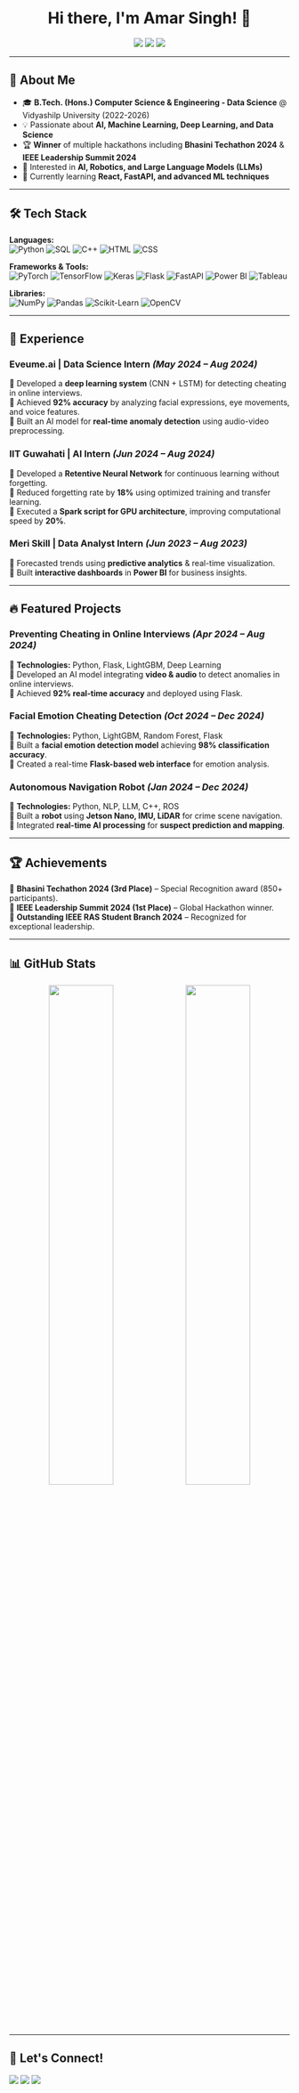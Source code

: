 <h1 align="center">Hi there, I'm Amar Singh! 👋</h1>

<p align="center">
  <a href="https://github.com/AmarSingh-11"><img src="https://img.shields.io/badge/GitHub-AmarSingh--11-black?style=flat&logo=github"></a>
  <a href="https://www.linkedin.com/in/amar-singh-7a7b1a245/"><img src="https://img.shields.io/badge/LinkedIn-Amar%20Singh-blue?style=flat&logo=linkedin"></a>
  <a href="mailto:2022amar.s@vidyashilp.edu.in"><img src="https://img.shields.io/badge/Email-2022amar.s@vidyashilp.edu.in-red?style=flat&logo=gmail"></a>
</p>

---

## 🚀 About Me  
- 🎓 **B.Tech. (Hons.) Computer Science & Engineering - Data Science** @ Vidyashilp University (2022-2026)  
- 💡 Passionate about **AI, Machine Learning, Deep Learning, and Data Science**  
- 🏆 **Winner** of multiple hackathons including **Bhasini Techathon 2024** & **IEEE Leadership Summit 2024**  
- 🎯 Interested in **AI, Robotics, and Large Language Models (LLMs)**  
- 🌱 Currently learning **React, FastAPI, and advanced ML techniques**  

---

## 🛠️ Tech Stack  
**Languages:**  
![Python](https://img.shields.io/badge/-Python-3776AB?style=flat&logo=python&logoColor=white)
![SQL](https://img.shields.io/badge/-SQL-4479A1?style=flat&logo=postgresql&logoColor=white)
![C++](https://img.shields.io/badge/-C++-00599C?style=flat&logo=c%2B%2B&logoColor=white)
![HTML](https://img.shields.io/badge/-HTML5-E34F26?style=flat&logo=html5&logoColor=white)
![CSS](https://img.shields.io/badge/-CSS3-1572B6?style=flat&logo=css3&logoColor=white)

**Frameworks & Tools:**  
![PyTorch](https://img.shields.io/badge/-PyTorch-EE4C2C?style=flat&logo=pytorch&logoColor=white)
![TensorFlow](https://img.shields.io/badge/-TensorFlow-FF6F00?style=flat&logo=tensorflow&logoColor=white)
![Keras](https://img.shields.io/badge/-Keras-D00000?style=flat&logo=keras&logoColor=white)
![Flask](https://img.shields.io/badge/-Flask-000000?style=flat&logo=flask&logoColor=white)
![FastAPI](https://img.shields.io/badge/-FastAPI-009688?style=flat&logo=fastapi&logoColor=white)
![Power BI](https://img.shields.io/badge/-Power%20BI-F2C811?style=flat&logo=powerbi&logoColor=black)
![Tableau](https://img.shields.io/badge/-Tableau-E97627?style=flat&logo=tableau&logoColor=white)

**Libraries:**  
![NumPy](https://img.shields.io/badge/-NumPy-013243?style=flat&logo=numpy&logoColor=white)
![Pandas](https://img.shields.io/badge/-Pandas-150458?style=flat&logo=pandas&logoColor=white)
![Scikit-Learn](https://img.shields.io/badge/-Scikit--Learn-F7931E?style=flat&logo=scikit-learn&logoColor=white)
![OpenCV](https://img.shields.io/badge/-OpenCV-5C3EE8?style=flat&logo=opencv&logoColor=white)

---

## 💼 Experience  
### **Eveume.ai | Data Science Intern** *(May 2024 – Aug 2024)*  
🔹 Developed a **deep learning system** (CNN + LSTM) for detecting cheating in online interviews.  
🔹 Achieved **92% accuracy** by analyzing facial expressions, eye movements, and voice features.  
🔹 Built an AI model for **real-time anomaly detection** using audio-video preprocessing.  

### **IIT Guwahati | AI Intern** *(Jun 2024 – Aug 2024)*  
🔹 Developed a **Retentive Neural Network** for continuous learning without forgetting.  
🔹 Reduced forgetting rate by **18%** using optimized training and transfer learning.  
🔹 Executed a **Spark script for GPU architecture**, improving computational speed by **20%**.  

### **Meri Skill | Data Analyst Intern** *(Jun 2023 – Aug 2023)*  
🔹 Forecasted trends using **predictive analytics** & real-time visualization.  
🔹 Built **interactive dashboards** in **Power BI** for business insights.  

---

## 🔥 Featured Projects  
### **Preventing Cheating in Online Interviews** *(Apr 2024 – Aug 2024)*  
🔹 **Technologies:** Python, Flask, LightGBM, Deep Learning  
🔹 Developed an AI model integrating **video & audio** to detect anomalies in online interviews.  
🔹 Achieved **92% real-time accuracy** and deployed using Flask.  

### **Facial Emotion Cheating Detection** *(Oct 2024 – Dec 2024)*  
🔹 **Technologies:** Python, LightGBM, Random Forest, Flask  
🔹 Built a **facial emotion detection model** achieving **98% classification accuracy**.  
🔹 Created a real-time **Flask-based web interface** for emotion analysis.  

### **Autonomous Navigation Robot** *(Jan 2024 – Dec 2024)*  
🔹 **Technologies:** Python, NLP, LLM, C++, ROS  
🔹 Built a **robot** using **Jetson Nano, IMU, LiDAR** for crime scene navigation.  
🔹 Integrated **real-time AI processing** for **suspect prediction and mapping**.  

---

## 🏆 Achievements  
🏅 **Bhasini Techathon 2024 (3rd Place)** – Special Recognition award (850+ participants).  
🏅 **IEEE Leadership Summit 2024 (1st Place)** – Global Hackathon winner.  
🏅 **Outstanding IEEE RAS Student Branch 2024** – Recognized for exceptional leadership.  

---

## 📊 GitHub Stats  
<p align="center">
  <img src="https://github-readme-stats.vercel.app/api?username=AmarSingh-11&show_icons=true&theme=radical" width="48%" />
  <img src="https://github-readme-streak-stats.herokuapp.com/?user=AmarSingh-11&theme=radical" width="48%" />
</p>

---

## 📢 Let's Connect!  
<p>
  <a href="https://github.com/AmarSingh-11"><img src="https://img.shields.io/badge/-GitHub-000000?style=flat&logo=github&logoColor=white"/></a>
  <a href="https://www.linkedin.com/in/amar-singh-7a7b1a245/"><img src="https://img.shields.io/badge/-LinkedIn-0077B5?style=flat&logo=linkedin&logoColor=white"/></a>
  <a href="mailto:2022amar.s@vidyashilp.edu.in"><img src="https://img.shields.io/badge/-Email-D14836?style=flat&logo=gmail&logoColor=white"/></a>
</p>
